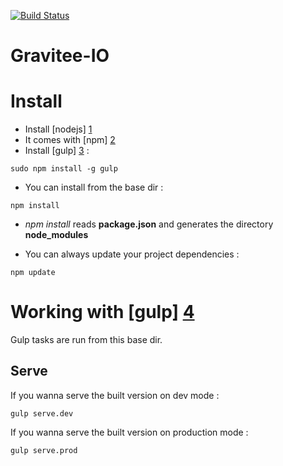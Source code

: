 [![Build Status](http://build.gravitee.io/jenkins/buildStatus/icon?job=gateway-admin-web)](http://build.gravitee.io/jenkins/view/Tous/job/gateway-admin-web/)
# Gravitee-IO

# Install

- Install [nodejs] [1]
- It comes with [npm] [2]
- Install [gulp] [3] :
```
sudo npm install -g gulp
```

- You can install from the base dir :
```
npm install
```

  - *npm install* reads **package.json** and generates the directory **node_modules**

- You can always update your project dependencies :
```
npm update
```

# Working with [gulp] [4]

Gulp tasks are run from this base dir.

## Serve

If you wanna serve the built version on dev mode :
```
gulp serve.dev
```

If you wanna serve the built version on production mode :
```
gulp serve.prod
```

[1]: http://nodejs.org
[2]: http://npmjs.org
[3]: https://github.com/gulpjs/gulp
[4]: http://gulpjs.com
